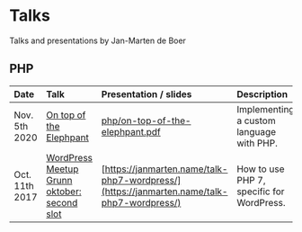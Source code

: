 # Talks
Talks and presentations by Jan-Marten de Boer

## PHP

| Date           | Talk | Presentation / slides | Description |
|:---------------|:-----|:----------------------|:------------|
| Nov. 5th 2020  | [On top of the Elephpant](https://www.meetup.com/GroningenPHP/events/jhvhqrybcpbhb/) | [php/on-top-of-the-elephpant.pdf](php/on-top-of-the-elephpant.pdf) | Implementing a custom language with PHP. |
| Oct. 11th 2017 | [WordPress Meetup Grunn oktober: second slot](https://www.meetup.com/WordPress-Meetup-Grunn/events/242766306/?_xtd=gatlbWFpbF9jbGlja9oAJGQ4MjM5ZGNkLTAwNWYtNDJkOC05Y2I5LTE1M2E2ZjZhOTE1MA) | [https://janmarten.name/talk-php7-wordpress/](https://janmarten.name/talk-php7-wordpress/) | How to use PHP 7, specific for WordPress. |
